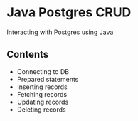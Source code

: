 # Java Postgres CRUD

Interacting with Postgres using Java

## Contents

- Connecting to DB
- Prepared statements
- Inserting records
- Fetching records
- Updating records
- Deleting records
